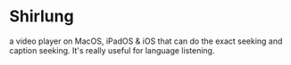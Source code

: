 # Shirlung
a video player on MacOS, iPadOS &amp; iOS that can do the exact seeking and caption seeking. It's really useful for language listening.
